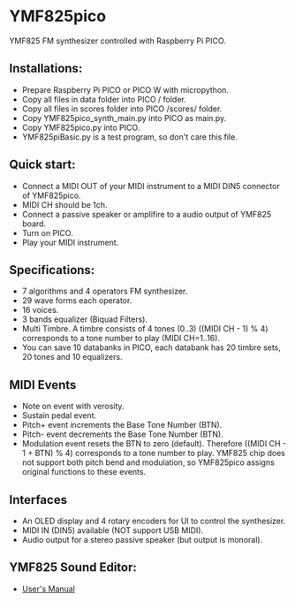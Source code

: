 # YMF825pico
YMF825 FM synthesizer controlled with Raspberry Pi PICO.

## Installations:
- Prepare Raspberry Pi PICO or PICO W with micropython.
- Copy all files in data folder into PICO / folder.
- Copy all files in scores folder into PICO /scores/ folder.
- Copy YMF825pico_synth_main.py into PICO as main.py.
- Copy YMF825pico.py into PICO.
- YMF825piBasic.py is a test program, so don't care this file.

## Quick start:
- Connect a MIDI OUT of your MIDI instrument to a MIDI DIN5 connector of YMF825pico.
- MIDI CH should be 1ch.
- Connect a passive speaker or amplifire to a audio output of YMF825 board.
- Turn on PICO.
- Play your MIDI instrument.

## Specifications:
- 7 algorithms and 4 operators FM synthesizer.
- 29 wave forms each operator.
- 16 voices.
- 3 bands equalizer (Biquad Filters). 
- Multi Timbre.
    A timbre consists of 4 tones (0..3)
    ((MIDI CH - 1) % 4) corresponds to a tone number to play (MIDI CH=1..16).
- You can save 10 databanks in PICO, each databank has 20 timbre sets, 20 tones and 10 equalizers.

## MIDI Events
- Note on event with verosity.
- Sustain pedal event.
- Pitch+ event increments the Base Tone Number (BTN).
- Pitch- event decrements the Base Tone Number (BTN).
- Modulation event resets the BTN to zero (default).
    Therefore ((MIDI CH - 1 + BTN) % 4) corresponds to a tone number to play.
    YMF825 chip does not support both pitch bend and modulation,
    so YMF825pico assigns original functions to these events.

## Interfaces
- An OLED display and 4 rotary encoders for UI to control the synthesizer. 
- MIDI IN (DIN5) available (NOT support USB MIDI).
- Audio output for a stereo passive speaker (but output is monoral).
    
## YMF825 Sound Editor:
- [User's Manual](https://github.com/ohira-s/YMF825pico/blob/master/doc/YMF825picoUsersManual.md)
